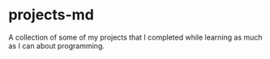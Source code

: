 # projects-md
A collection of some of my projects that I completed while learning as much as I can about programming.